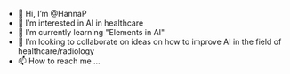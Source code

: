 - 👋 Hi, I’m @HannaP
- 👀 I’m interested in AI in healthcare
- 🌱 I’m currently learning "Elements in AI"
- 💞️ I’m looking to collaborate on ideas on how to improve AI in the field of healthcare/radiology
- 📫 How to reach me ...

<!---
HannaPrbd/HannaPrbd is a ✨ special ✨ repository because its `README.md` (this file) appears on your GitHub profile.
You can click the Preview link to take a look at your changes.
--->
